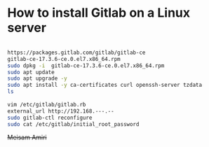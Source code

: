 # How to install Gitlab on a Linux server
```bash

https://packages.gitlab.com/gitlab/gitlab-ce
gitlab-ce-17.3.6-ce.0.el7.x86_64.rpm
sudo dpkg -i  gitlab-ce-17.3.6-ce.0.el7.x86_64.rpm
sudo apt update
sudo apt upgrade -y
sudo apt install -y ca-certificates curl openssh-server tzdata
ls
  
vim /etc/gitlab/gitlab.rb
external_url http://192.168.---.--
sudo gitlab-ctl reconfigure
sudo cat /etc/gitlab/initial_root_password

```
~~Meisam Amiri~~
